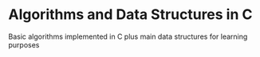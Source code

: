 # Algorithms and Data Structures in C
Basic algorithms implemented in C plus main data structures for learning purposes
